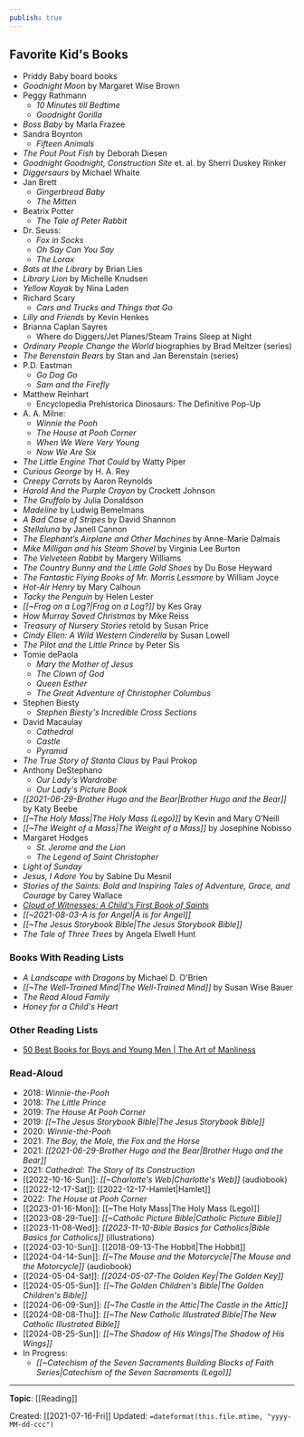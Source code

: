 ```yaml
---
publish: true
---
```

## Favorite Kid's Books
- Priddy Baby board books
- *Goodnight Moon* by Margaret Wise Brown
- Peggy Rathmann
	- *10 Minutes till Bedtime*
	- *Goodnight Gorilla*
- *Boss Baby* by Marla Frazee
- Sandra Boynton
    - *Fifteen Animals*
- *The Pout Pout Fish* by Deborah Diesen
- *Goodnight Goodnight, Construction Site* et. al. by Sherri Duskey Rinker
- *Diggersaurs* by Michael Whaite
- Jan Brett
	- *Gingerbread Baby*
	- *The Mitten*
- Beatrix Potter
	- *The Tale of Peter Rabbit*
- Dr. Seuss:
	- *Fox in Socks*
	- *Oh Say Can You Say*
	- *The Lorax*
- *Bats at the Library* by Brian Lies
- *Library Lion* by Michelle Knudsen
- *Yellow Kayak* by Nina Laden
- Richard Scary 
    - *Cars and Trucks and Things that Go*
- *Lilly and Friends* by Kevin Henkes
- Brianna Caplan Sayres
	- Where do Diggers/Jet Planes/Steam Trains Sleep at Night  
- *Ordinary People Change the World* biographies by Brad Meltzer (series)
- *The Berenstain Bears* by Stan and Jan Berenstain (series)
- P.D. Eastman
	- *Go Dog Go*
	- *Sam and the Firefly*
- Matthew Reinhart 
	- Encyclopedia Prehistorica Dinosaurs: The Definitive Pop-Up
- A. A. Milne:
	- *Winnie the Pooh*
	- *The House at Pooh Corner*
	- *When We Were Very Young*
	- *Now We Are Six*
- *The Little Engine That Could* by Watty Piper
- *Curious George* by H. A. Rey
- *Creepy Carrots* by Aaron Reynolds
- *Harold And the Purple Crayon* by Crockett Johnson
- *The Gruffalo* by Julia Donaldson
- *Madeline* by Ludwig Bemelmans
- *A Bad Case of Stripes* by David Shannon
- *Stellaluna* by Janell Cannon
- *The Elephant’s Airplane and Other Machines* by Anne-Marie Dalmais
- *Mike Milligan and his Steam Shovel* by Virginia Lee Burton
- *The Velveteen Rabbit* by Margery Williams
- *The Country Bunny and the Little Gold Shoes* by Du Bose Heyward
- *The Fantastic Flying Books of Mr. Morris Lessmore* by William Joyce
- *Hot-Air Henry* by Mary Calhoun
- *Tacky the Penguin* by Helen Lester
- *[[~Frog on a Log?|Frog on a Log?]]* by Kes Gray
- *How Murray Saved Christmas* by Mike Reiss
- *Treasury of Nursery Stories* retold by Susan Price
- *Cindy Ellen: A Wild Western Cinderella* by Susan Lowell
- *The Pilot and the Little Prince* by Peter Sis
- Tomie dePaola
	- *Mary the Mother of Jesus*
	- *The Clown of God*
	- *Queen Esther*
	- *The Great Adventure of Christopher Columbus*
- Stephen Biesty
	- *Stephen Biesty's Incredible Cross Sections*
- David Macaulay
	- *Cathedral*
	- *Castle*
	- *Pyramid*
- *The True Story of Stanta Claus* by Paul Prokop
- Anthony DeStephano
	- *Our Lady's Wardrobe*
	- *Our Lady's Picture Book*
- *[[2021-06-29-Brother Hugo and the Bear|Brother Hugo and the Bear]]* by Katy Beebe
- *[[~The Holy Mass|The Holy Mass (Lego)]]* by Kevin and Mary O’Neill
- *[[~The Weight of a Mass|The Weight of a Mass]]* by Josephine Nobisso
- Margaret Hodges
	- *St. Jerome and the Lion*
	- *The Legend of Saint Christopher*
- *Light of Sunday*
- *Jesus, I Adore You* by Sabine Du Mesnil
- *Stories of the Saints: Bold and Inspiring Tales of Adventure, Grace, and Courage* by Carey Wallace
- [*Cloud of Witnesses: A Child's First Book of Saints*](https://tanbooks.com/catholic-kids-books/toddler-books/cloud-of-witnesses-a-childs-first-book-of-saints/)
- *[[~2021-08-03-A is for Angel|A is for Angel]]*
- *[[~The Jesus Storybook Bible|The Jesus Storybook Bible]]*  
- *The Tale of Three Trees* by Angela Elwell Hunt


### Books With Reading Lists
- *A Landscape with Dragons* by Michael D. O'Brien
- *[[~The Well-Trained Mind|The Well-Trained Mind]]* by Susan Wise Bauer
- *The Read Aloud Family*
- *Honey for a Child's Heart*

### Other Reading Lists
- [50 Best Books for Boys and Young Men | The Art of Manliness](https://www.artofmanliness.com/living/reading/50-best-books-for-boys-and-young-men/)

### Read-Aloud
- 2018: *Winnie-the-Pooh*
- 2018: *The Little Prince*
- 2019: _The House At Pooh Corner_
- 2019: *[[~The Jesus Storybook Bible|The Jesus Storybook Bible]]*
- 2020: *Winnie-the-Pooh*
- 2021: *The Boy, the Mole, the Fox and the Horse*
- 2021: *[[2021-06-29-Brother Hugo and the Bear|Brother Hugo and the Bear]]*
- 2021: *Cathedral: The Story of Its Construction*
- [[2022-10-16-Sun]]: *[[~Charlotte's Web|Charlotte's Web]]* (audiobook)
- [[2022-12-17-Sat]]: [[2022-12-17-Hamlet|Hamlet]]
- 2022: *The House at Pooh Corner*
- [[2023-01-16-Mon]]: [[~The Holy Mass|The Holy Mass (Lego)]]
- [[2023-08-29-Tue]]: *[[~Catholic Picture Bible|Catholic Picture Bible]]*
- [[2023-11-08-Wed]]: *[[2023-11-10-Bible Basics for Catholics|Bible Basics for Catholics]]* (illustrations)
- [[2024-03-10-Sun]]: [[2018-09-13-The Hobbit|The Hobbit]]
- [[2024-04-14-Sun]]: *[[~The Mouse and the Motorcycle|The Mouse and the Motorcycle]]* (audiobook)
- [[2024-05-04-Sat]]: *[[2024-05-07-The Golden Key|The Golden Key]]*
- [[2024-05-05-Sun]]: *[[~The Golden Children's Bible|The Golden Children's Bible]]*
- [[2024-06-09-Sun]]: *[[~The Castle in the Attic|The Castle in the Attic]]*
- [[2024-08-08-Thu]]: *[[~The New Catholic Illustrated Bible|The New Catholic Illustrated Bible]]*
- [[2024-08-25-Sun]]: *[[~The Shadow of His Wings|The Shadow of His Wings]]*
- In Progress:
	- *[[~Catechism of the Seven Sacraments Building Blocks of Faith Series|Catechism of the Seven Sacraments (Lego)]]*

---
**Topic**: [[Reading]]

Created: [[2021-07-16-Fri]]
Updated: `=dateformat(this.file.mtime, "yyyy-MM-dd-ccc")`